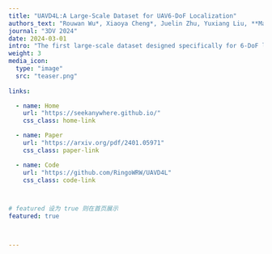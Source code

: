 ```yaml
---
title: "UAVD4L:A Large-Scale Dataset for UAV6-DoF Localization"
authors_text: "Rouwan Wu*, Xiaoya Cheng*, Juelin Zhu, Yuxiang Liu, **Maojun Zhang†**, Shen Yan"
journal: "3DV 2024"
date: 2024-03-01
intro: "The first large-scale dataset designed specifically for 6-DoF localization of UAVs in GPS-denied environments"
weight: 3
media_icon:
  type: "image"
  src: "teaser.png"
  
links:

  - name: Home
    url: "https://seekanywhere.github.io/"
    css_class: home-link

  - name: Paper
    url: "https://arxiv.org/pdf/2401.05971"
    css_class: paper-link

  - name: Code
    url: "https://github.com/RingoWRW/UAVD4L"
    css_class: code-link



# featured 设为 true 则在首页展示
featured: true



---
```


